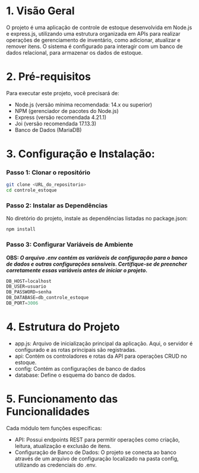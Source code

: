 # **1. Visão Geral**
O projeto é uma aplicação de controle de estoque desenvolvida em Node.js e express.js, utilizando uma estrutura organizada em APIs para realizar operações de gerenciamento de inventário,
como adicionar, atualizar e remover itens. O sistema é configurado para interagir com um banco de dados relacional, para armazenar os dados de estoque.

# **2. Pré-requisitos**
Para executar este projeto, você precisará de:

* Node.js (versão mínima recomendada: 14.x ou superior)
* NPM (gerenciador de pacotes do Node.js)
* Express (versão recomendada 4.21.1)
* Joi (versão recomendada 17.13.3)
* Banco de Dados (MariaDB)

# **3. Configuração e Instalação:**
   
### **Passo 1: Clonar o repositório**
```bash
git clone <URL_do_repositorio>
cd controle_estoque
```

### **Passo 2: Instalar as Dependências**
No diretório do projeto, instale as dependências listadas no package.json:
```bash
npm install
```

### **Passo 3: Configurar Variáveis de Ambiente**
**OBS: _O arquivo .env contém as variáveis de configuração para o banco de dados e outras configurações sensíveis. Certifique-se de preencher corretamente essas variáveis antes de iniciar o projeto._**
```js
DB_HOST=localhost
DB_USER=usuario
DB_PASSWORD=senha
DB_DATABASE=db_controle_estoque
DB_PORT=3006
```

# **4. Estrutura do Projeto**

* app.js: Arquivo de inicialização principal da aplicação. Aqui, o servidor é configurado e as rotas principais são registradas.
* api: Contém os controladores e rotas da API para operações CRUD no estoque.
* config: Contém as configurações de banco de dados
* database: Define o esquema do banco de dados.

# **5. Funcionamento das Funcionalidades**
Cada módulo tem funções específicas:

* API: Possui endpoints REST para permitir operações como criação, leitura, atualização e exclusão de itens.
* Configuração de Banco de Dados: O projeto se conecta ao banco através de um arquivo de configuração localizado na pasta config, utilizando as credenciais do .env.
